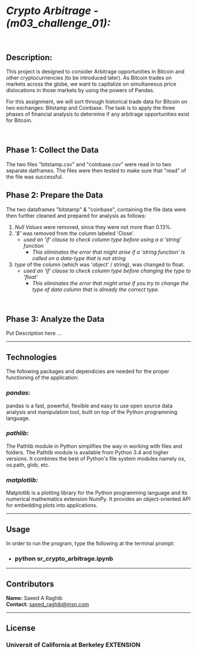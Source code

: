 # *Crypto Arbitrage - (m03_challenge_01):*<br><br>

## **Description:**<br>
This project is designed to consider Arbitrage opportunities in Bitcoin and other cryptocurriencies (to be introduced later). As Bitcoin trades on markets across the globe, we want to capitalize on simultaneous price dislocations in those markets by using the powers of Pandas.

For this assignment, we will sort through historical trade data for Bitcoin on two exchanges: Bitstamp and Coinbase. The task is to apply the three phases of financial analysis to determine if any arbitrage opportunities exist for Bitcoin.

<br>

## **Phase 1: Collect the Data**<br>
The two files "bitstamp.csv" and "coinbase.csv" were read in to two separate datframes. The files were then tested to make sure that "read" of the file was successful.
<br>

## **Phase 2: Prepare the Data**<br>
The two dataframes "bitstamp" & "coinbase", containing the file data were then further cleaned and prepared for analysis as follows:
1. *Null Values* were removed, since they were not more than 0.13%.
2. *'$'* was removed from the column labeled 'Close'.
    *   *used an 'if' clause to check column type before using a a 'string' function*
        * *This eliminates the error that might arise if a 'string function' is called on a data-type that is not string*
3. *type* of the column (which was 'object' / string), was changed to float.
    *   *used an 'if' clause to check column type before changing the type to 'float'*
        * *This eliminates the error that might arise if you try to change the type of data column that is already the correct type.*
<br>

## **Phase 3: Analyze the Data**<br>
Put Description here ...
<br>

---

## Technologies

The following packages and dependicies are needed for the proper functioning of the application:
### *pandas:*  
pandas is a fast, powerful, flexible and easy to use open source data analysis and manipulation tool,
built on top of the Python programming language.
<br>
### *pathlib:*
The Pathlib module in Python simplifies the way in working with files and folders. The Pathlib module is available from Python 3.4 and higher versions. It combines the best of Python's file system modules namely os, os.path, glob, etc.
<br>
### *matplotlib:*
Matplotlib is a plotting library for the Python programming language and its numerical mathematics extension NumPy. It provides an object-oriented API for embedding plots into applications.
<br>

---

## Usage

In order to run the program, type the following at the terminal prompt:
* ### python sr_crypto_arbitrage.ipynb

---

## Contributors

**Name:** Saeed A Raghib<br>
**Contact:** saeed_raghib@msn.com

---

## License

### Universit of California at Berkeley EXTENSION
